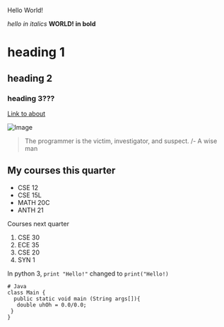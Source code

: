 Hello World!

*hello in italics*
**WORLD! in bold**

# heading 1
## heading 2
### heading 3???

[Link to about](https://aaryatopiwala.github.io/cse15l-lab-reports/about.html)

![Image](https://cse.ucsd.edu/sites/cse.ucsd.edu/files/faculty/miranda17-115x150.png)

> The programmer is the victim, investigator, and suspect.
/- A wise man

My courses this quarter
---
 - CSE 12
 - CSE 15L
 - MATH 20C
 - ANTH 21

Courses next quarter
1. CSE 30
2. ECE 35
3. CSE 20
4. SYN 1

In python 3, `print "Hello!"` changed to `print("Hello!)`

```
# Java
class Main {
  public static void main (String args[]){
   double uhOh = 0.0/0.0;
 }
}
```

